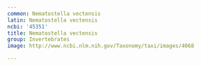 ```yaml
---
common: Nematostella vectensis
latin: Nematostella vectensis
ncbi: '45351'
title: Nematostella vectensis
group: Invertebrates
image: http://www.ncbi.nlm.nih.gov/Taxonomy/taxi/images/4068

---
```

